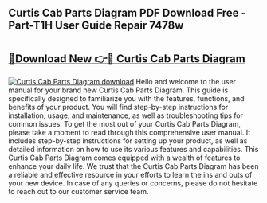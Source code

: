 ## Curtis Cab Parts Diagram PDF Download Free - Part-T1H User Guide Repair 7478w

# <h2><a href="http://dfmqedl.blite.top/?on=Curtis+Cab+Parts+Diagram">🔗Download New 👉🔴 Curtis Cab Parts Diagram</a></h2>

[![Curtis Cab Parts Diagram download](https://i.imgur.com/lujVjoI.png)](http://dfmqedl.blite.top/?on=Curtis+Cab+Parts+Diagram)
Hello and welcome to the user manual for your brand new Curtis Cab Parts Diagram. This guide is specifically designed to familiarize you with the features, functions, and benefits of your product. You will find step-by-step instructions for installation, usage, and maintenance, as well as troubleshooting tips for common issues. To get the most out of your Curtis Cab Parts Diagram, please take a moment to read through this comprehensive user manual. It includes step-by-step instructions for setting up your product, as well as detailed information on how to use its various features and capabilities. This Curtis Cab Parts Diagram comes equipped with a wealth of features to enhance your daily life. We trust that the Curtis Cab Parts Diagram has been a reliable and effective resource in your efforts to learn the ins and outs of your new device. In case of any queries or concerns, please do not hesitate to reach out to our customer service team.
